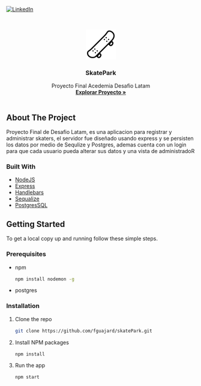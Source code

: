 
[![LinkedIn][linkedin-shield]][linkedin-url]

<!-- PROJECT LOGO -->
<br />
<p align="center">
  <a href="https://github.com/fguajard/skatePark">
    <img src="public/imagenes/logo.png" alt="Logo" width="80" height="80">
  </a>

  <h3 align="center">SkatePark</h3>

  <p align="center">
    Proyecto Final Acedemia Desafio Latam
    <br />
    <a href="https://github.com/fguajard/skatePark"><strong>Explorar Proyecto »</strong></a>
    <br />
    <br />    
  </p>
</p>


<!-- ABOUT THE PROJECT -->
## About The Project
Proyecto Final de Desafio Latam, es una aplicacion para registrar y administrar skaters, el servidor fue diseñado usando express y se persisten los datos por medio de Sequlize y Postgres, ademas cuenta con un login para que cada usuario pueda alterar sus datos y una vista de administradoR  


### Built With

* [NodeJS]()
* [Express]()
* [Handlebars]()
* [Sequalize]()
* [PostgresSQL]()


<!-- GETTING STARTED -->
## Getting Started

To get a local copy up and running follow these simple steps.

### Prerequisites


* npm
  ```sh
  npm install nodemon -g
  ```
* postgres
  

### Installation

1. Clone the repo
   ```sh
   git clone https://github.com/fguajard/skatePark.git
   ```
2. Install NPM packages
   ```sh
   npm install
   ```

3. Run the app
   ```sh
   npm start
   ```




<!-- MARKDOWN LINKS & IMAGES -->
<!-- https://www.markdownguide.org/basic-syntax/#reference-style-links -->
[contributors-shield]: https://img.shields.io/github/contributors/fguajard/repo.svg?style=for-the-badge
[contributors-url]: https://github.com/fguajard/skatepark/graphs/contributors
[forks-shield]: https://img.shields.io/github/forks/fguajard/repo.svg?style=for-the-badge
[forks-url]: https://github.com/fguajard/skatepark/network/members
[stars-shield]: https://img.shields.io/github/stars/fguajard/repo.svg?style=for-the-badge
[stars-url]: https://github.com/fguajard/skatepark/stargazers
[issues-shield]: https://img.shields.io/github/issues/fguajard/repo.svg?style=for-the-badge
[issues-url]: https://github.com/fguajard/skatepark/issues
[license-shield]: https://img.shields.io/github/license/fguajard/repo.svg?style=for-the-badge
[license-url]: https://github.com/fguajard/skatepark/blob/master/LICENSE.txt
[linkedin-shield]: https://img.shields.io/badge/-LinkedIn-black.svg?style=for-the-badge&logo=linkedin&colorB=555
[linkedin-url]: https://www.linkedin.com/in/fguajardomagana/